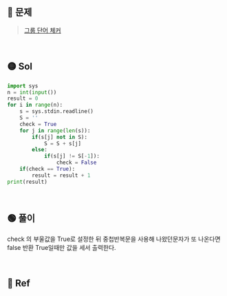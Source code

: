 ## 🔴 문제
> [그룹 단어 체커](https://www.acmicpc.net/problem/1316)

<br/>

## 🟡 Sol
```python
import sys
n = int(input())
result = 0
for i in range(n):
    s = sys.stdin.readline()
    S = ''
    check = True
    for j in range(len(s)):
        if(s[j] not in S):
            S = S + s[j]
        else:
            if(s[j] != S[-1]):
                check = False
    if(check == True):
        result = result + 1
print(result)
```
<br/>

## 🟢 풀이
check 의 부울값을 True로 설정한 뒤
중첩반복문을 사용해 나왔던문자가 또 나온다면 false 반환
True일때만 값을 세서 출력한다.


<br/>

## 🔵 Ref